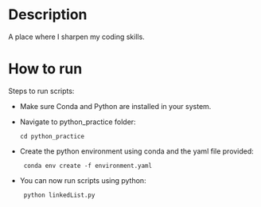 # Description
A place where I sharpen my coding skills.

# How to run
Steps to run scripts:
  - Make sure Conda and Python are installed in your system.
  - Navigate to python_practice folder:
  
    `cd python_practice`

  - Create the python environment using conda and the yaml file provided:
  
    ` conda env create -f environment.yaml`  
    
  - You can now run scripts using python:
  
    ` python linkedList.py`
